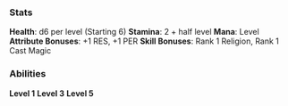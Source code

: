 ### Stats
**Health**: d6 per level (Starting 6)
**Stamina**: 2 + half level
**Mana**: Level
**Attribute Bonuses**: +1 RES, +1 PER
**Skill Bonuses**: Rank 1 Religion, Rank 1 Cast Magic

### Abilities
**Level 1**
**Level 3**
**Level 5**
